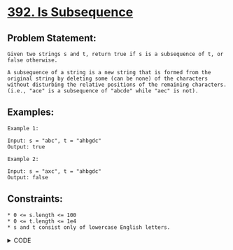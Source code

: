 # [392. Is Subsequence](https://leetcode.com/problems/is-subsequence/)

## Problem Statement:

```
Given two strings s and t, return true if s is a subsequence of t, or false otherwise.

A subsequence of a string is a new string that is formed from the original string by deleting some (can be none) of the characters without disturbing the relative positions of the remaining characters. (i.e., "ace" is a subsequence of "abcde" while "aec" is not).
```

## Examples:

```
Example 1:

Input: s = "abc", t = "ahbgdc"
Output: true

Example 2:

Input: s = "axc", t = "ahbgdc"
Output: false
```

## Constraints:

```
* 0 <= s.length <= 100
* 0 <= t.length <= 1e4
* s and t consist only of lowercase English letters.
```


<details>
  <summary> CODE </summary>
  
  ```cpp

class Solution {
public:
    bool isSubsequence(string s, string t) {
        
        int i = 0;
        if(i == s.size()) return true;

        for(int j = 0; j < t.size(); j++) {
            if(t[j] == s[i]) {
                i++;
                if(i == s.size()){
                    return true;
                }
            }
        }
        return false;
    }
};
  
  ```
  
</details>